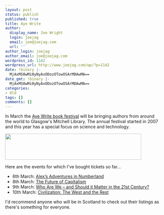 ```yaml
---
layout: post
status: publish
published: true
title: Aye Write
author:
  display_name: Joe Wright
  login: joejag
  email: joe@joejag.com
  url: ''
author_login: joejag
author_email: joe@joejag.com
wordpress_id: 1142
wordpress_url: http://www.joejag.com/wp/?p=1142
date: !binary |-
  MjAxMS0wMi0yNyAxODozOTowOSArMDAwMA==
date_gmt: !binary |-
  MjAxMS0wMi0yNyAxODozOTowOSArMDAwMA==
categories:
- Old
tags: []
comments: []
---
```

<p>In March the <a href="http://www.ayewrite.com/Pages/default.aspx">Aye Write book festival</a> will be bringing authors from around the world to Glasgow's Mitchell Library.  The annual festival started in 2007 and this year has a special focus on science and technology.</p>
<p><a href="http://www.ayewrite.com/Pages/default.aspx"><img src="http://localhost/wordpress/wp-content/uploads/2011/02/aye-write-logo.gif" alt="" title="aye-write-logo" width="439" height="84" class="aligncenter size-full wp-image-1161" /></a></p>
<p>Here are the events for which I've bought tickets so far...</p>
<ul>
<li>6th March: <a href="http://www.ayewrite.com/programme/events/Pages/alexbellos.aspx">Alex&rsquo;s Adventures in Numberland</a>
<li>8th March: <a href="http://www.ayewrite.com/programme/events/Pages/futureofcapitalismevent.aspx">The Future of Capitalism</a>
<li>9th March: <a href="http://www.ayewrite.com/programme/events/Pages/garyyoungeevent.aspx">Who Are We &ndash; and Should it Matter in the 21st Century?</a>
<li>10th March: <a href="http://www.ayewrite.com/programme/events/Pages/niallfergusonevent.aspx">Civilization: The West and the Rest</a><br />
</ul></p>
<p>I'd recommend anyone who will be in Scotland to check out their listings as there's something for everyone.</p>
